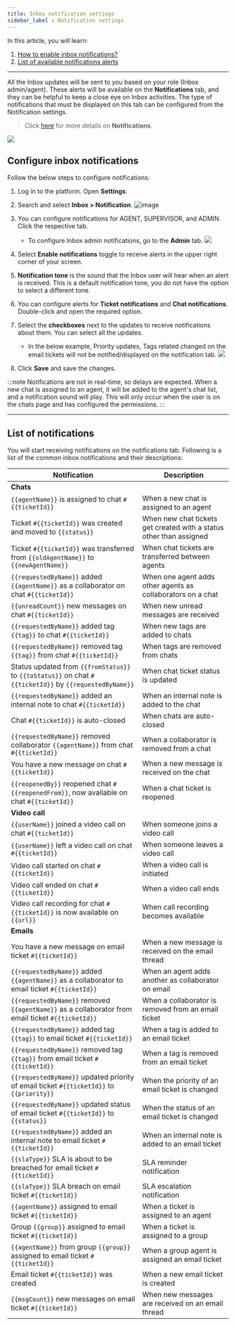```yaml
---
title: Inbox notification settings 
sidebar_label : Notification settings 
---
```


In this article, you will learn: 
1. [How to enable inbox notifications?](#configure-inbox-notifications)
2. [List of available notifications alerts](#list-of-notifications)

------
All the Inbox updates will be sent to you based on your role (Inbox admin/agent). These alerts will be available on the **Notifications** tab, and they can be helpful to keep a close eye on Inbox activities. The type of notifications that must be displayed on this tab can be configured from the Notification settings.     

> Click [here](https://docs.yellow.ai/docs/platform_concepts/inbox#--3-inbox-notifications) for more details on **Notifications**. 

![](https://i.imgur.com/5jrkOpD.png)


## <a name="1"></a> Configure inbox notifications 

Follow the below steps to configure notifications: 

1. Log in to the platform. Open **Settings**. 
2. Search and select **Inbox > Notification**. 
    ![image](https://imgur.com/c2rYNso.png)

3. You can configure notifications for AGENT, SUPERVISOR, and ADMIN. Click the respective tab. 
    - To configure Inbox admin notifications, go to the **Admin** tab. 
    ![](https://i.imgur.com/wmJnvfB.png)

4. Select **Enable notifications** toggle to receive alerts in the upper right corner of your screen.
5. **Notification tone** is the sound that the Inbox user will hear when an alert is received. This is a default notification tone, you do not have the option to select a different tone.  
6. You can configure alerts for **Ticket notifications** and **Chat notifications**. Double-click and open the required option. 
7. Select the **checkboxes** next to the updates to receive notifications about them. You can select all the updates.
    - In the below example, Priority updates, Tags related changed on the email tickets will not be notified/displayed on the notification tab. 
    ![](https://i.imgur.com/QBuPeKH.png)

8. Click **Save** and save the changes.    

:::note
Notifications are not in real-time, so delays are expected. When a new chat is assigned to an agent, it will be added to the agent's chat list, and a notification sound will play. This will only occur when the user is on the chats page and has configured the permissions.
:::


-------------


## <a name="2"></a> List of notifications 

You will start receiving notifications on the notifications tab. Following is a list of the common inbox notifications and their descriptions: 


| Notification                                                                                         | Description                                                                 |
|------------------------------------------------------------------------------------------------------|-----------------------------------------------------------------------------|
| **Chats**                                                                                            |                                                                             |
| ``{{agentName}}`` is assigned to chat ``#{{ticketId}}``                                              | When a new chat is assigned to an agent                                    |
| Ticket ``#{{ticketId}}`` was created and moved to ``{{status}}``                                     | When new chat tickets get created with a status other than assigned        |
| Ticket ``#{{ticketId}}`` was transferred from ``{{oldAgentName}}`` to ``{{newAgentName}}``           | When chat tickets are transferred between agents                           |
| ``{{requestedByName}}`` added ``{{agentName}}`` as a collaborator on chat ``#{{ticketId}}``          | When one agent adds other agents as collaborators on a chat                |
| ``{{unreadCount}}`` new messages on chat ``#{{ticketId}}``                                           | When new unread messages are received                                      |
| ``{{requestedByName}}`` added tag ``{{tag}}`` to chat ``#{{ticketId}}``                              | When new tags are added to chats                                           |
| ``{{requestedByName}}`` removed tag ``{{tag}}`` from chat ``#{{ticketId}}``                          | When tags are removed from chats                                           |
| Status updated from ``{{fromStatus}}`` to ``{{toStatus}}`` on chat ``#{{ticketId}}`` by ``{{requestedByName}}`` | When chat ticket status is updated                                  |
| ``{{requestedByName}}`` added an internal note to chat ``#{{ticketId}}``                             | When an internal note is added to the chat                                 |
| Chat ``#{{ticketId}}`` is auto-closed                                                                 | When chats are auto-closed                                                 |
| ``{{requestedByName}}`` removed collaborator ``{{agentName}}`` from chat ``#{{ticketId}}``           | When a collaborator is removed from a chat                                 |
| You have a new message on chat ``#{{ticketId}}``                                                     | When a new message is received on the chat                                 |
| ``{{reopenedBy}}`` reopened chat ``#{{reopenedFrom}}``, now available on chat ``#{{ticketId}}``      | When a chat ticket is reopened                                             |
| **Video call**                                                                                       |                                                                             |
| ``{{userName}}`` joined a video call on chat ``#{{ticketId}}``                                       | When someone joins a video call                                            |
| ``{{userName}}`` left a video call on chat ``#{{ticketId}}``                                         | When someone leaves a video call                                           |
| Video call started on chat ``#{{ticketId}}``                                                         | When a video call is initiated                                             |
| Video call ended on chat ``#{{ticketId}}``                                                           | When a video call ends                                                     |
| Video call recording for chat ``#{{ticketId}}`` is now available on ``{{url}}``                      | When call recording becomes available                                      |
| **Emails**                                                                                           |                                                                             |
| You have a new message on email ticket ``#{{ticketId}}``                                             | When a new message is received on the email thread                         |
| ``{{requestedByName}}`` added ``{{agentName}}`` as a collaborator to email ticket ``#{{ticketId}}``  | When an agent adds another as collaborator on email                        |
| ``{{requestedByName}}`` removed ``{{agentName}}`` as a collaborator from email ticket ``#{{ticketId}}`` | When a collaborator is removed from an email ticket                    |
| ``{{requestedByName}}`` added tag ``{{tag}}`` to email ticket ``#{{ticketId}}``                      | When a tag is added to an email ticket                                     |
| ``{{requestedByName}}`` removed tag ``{{tag}}`` from email ticket ``#{{ticketId}}``                  | When a tag is removed from an email ticket                                 |
| ``{{requestedByName}}`` updated priority of email ticket ``#{{ticketId}}`` to ``{{priority}}``       | When the priority of an email ticket is changed                            |
| ``{{requestedByName}}`` updated status of email ticket ``#{{ticketId}}`` to ``{{status}}``           | When the status of an email ticket is changed                              |
| ``{{requestedByName}}`` added an internal note to email ticket ``#{{ticketId}}``                     | When an internal note is added to an email ticket                          |
| ``{{slaType}}`` SLA is about to be breached for email ticket ``#{{ticketId}}``                       | SLA reminder notification                                                  |
| ``{{slaType}}`` SLA breach on email ticket ``#{{ticketId}}``                                         | SLA escalation notification                                                |
| ``{{agentName}}`` assigned to email ticket ``#{{ticketId}}``                                         | When a ticket is assigned to an agent                                      |
| Group ``{{group}}`` assigned to email ticket ``#{{ticketId}}``                                       | When a ticket is assigned to a group                                       |
| ``{{agentName}}`` from group ``{{group}}`` assigned to email ticket ``#{{ticketId}}``                | When a group agent is assigned an email ticket                             |
| Email ticket ``#{{ticketId}}`` was created                                                           | When a new email ticket is created                                         |
| ``{{msgCount}}`` new messages on email ticket ``#{{ticketId}}``                                      | When new messages are received on an email thread                          |

